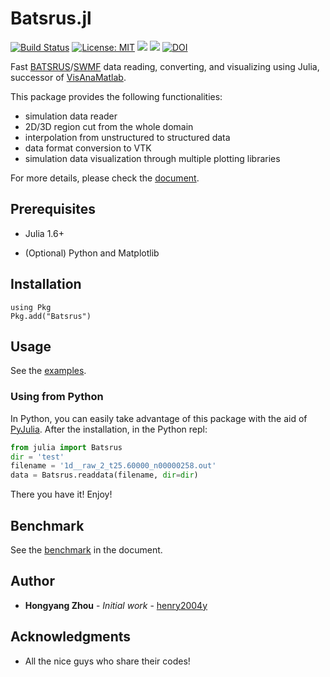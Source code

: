 # Batsrus.jl

[![Build Status](https://github.com/henry2004y/Batsrus.jl/workflows/CI/badge.svg)](https://github.com/henry2004y/Batsrus.jl/actions?query=workflow%3ACI+branch%3Amaster)
[![License: MIT](https://img.shields.io/badge/License-MIT-green.svg)](LICENSE)
[![](https://img.shields.io/badge/docs-latest-blue.svg)][Batsrus-doc]
[![][codecov-img]][codecov-url]
[![DOI](https://zenodo.org/badge/DOI/10.5281/zenodo.4761843.svg)](https://doi.org/10.5281/zenodo.4761843)

Fast [BATSRUS](https://github.com/MSTEM-QUDA/BATSRUS)/[SWMF](https://github.com/MSTEM-QUDA/SWMF) data reading, converting, and visualizing using Julia, successor of [VisAnaMatlab](https://github.com/henry2004y/VisAnaMatlab).

This package provides the following functionalities:
  * simulation data reader
  * 2D/3D region cut from the whole domain
  * interpolation from unstructured to structured data
  * data format conversion to VTK
  * simulation data visualization through multiple plotting libraries

For more details, please check the [document][Batsrus-doc].

## Prerequisites

* Julia 1.6+

* (Optional) Python and Matplotlib

## Installation
```
using Pkg
Pkg.add("Batsrus")
```

## Usage

See the [examples](https://henry2004y.github.io/Batsrus.jl/dev/man/examples/).

### Using from Python

In Python, you can easily take advantage of this package with the aid of [PyJulia](https://pyjulia.readthedocs.io/en/latest/).
After the installation, in the Python repl:
```python
from julia import Batsrus
dir = 'test'
filename = '1d__raw_2_t25.60000_n00000258.out'
data = Batsrus.readdata(filename, dir=dir)
```
There you have it! Enjoy!

## Benchmark

See the [benchmark](https://henry2004y.github.io/Batsrus.jl/dev/#Benchmark-1) in the document.

## Author

* **Hongyang Zhou** - *Initial work* - [henry2004y](https://github.com/henry2004y)

## Acknowledgments

* All the nice guys who share their codes!

[codecov-img]: https://codecov.io/gh/henry2004y/Batsrus.jl/branch/master/graph/badge.svg
[codecov-url]: https://codecov.io/gh/henry2004y/Batsrus.jl
[Batsrus-doc]: https://henry2004y.github.io/Batsrus.jl/dev
